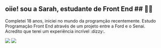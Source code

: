 ##  **oiie!  sou a Sarah, estudante de Front End** ## :fairy_man:
<p>
Completei 18 anos, iniciei no mundo da programção recentemente. Estudo Programação Front End através de um projeto entre a Ford e o Senai. 
Acredito que terei um experiência incrível :dizzy:.











  <a href="https://www.linkedin.com/in/sarah-carvalho-0ab56b207" target="_blank"><img src="https://img.shields.io/badge/-LinkedIn-%230077B5?style=for-the-badge&logo=linkedin&logoColor=white" target="_blank"></a> 
<a href="https://instagram.com/sarahcarvalho_88" target="_blank"><img src="https://img.shields.io/badge/-Instagram-%23E4405F?style=for-the-badge&logo=instagram&logoColor=white" target="_blank"></a>
